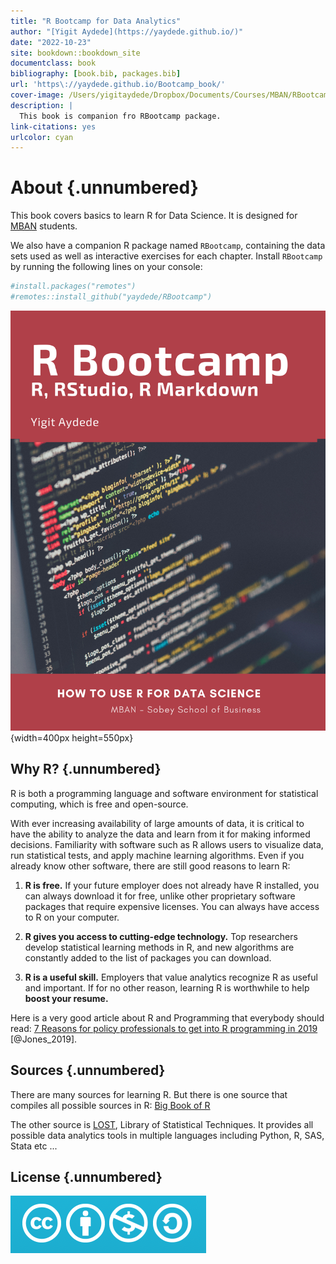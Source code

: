 ```yaml
--- 
title: "R Bootcamp for Data Analytics"
author: "[Yigit Aydede](https://yaydede.github.io/)"
date: "2022-10-23"
site: bookdown::bookdown_site
documentclass: book
bibliography: [book.bib, packages.bib]
url: 'https\://yaydede.github.io/Bootcamp_book/'
cover-image: /Users/yigitaydede/Dropbox/Documents/Courses/MBAN/RBootcamps/Bootcamp_book/png/cover.png
description: |
  This book is companion fro RBootcamp package.
link-citations: yes
urlcolor: cyan
---
```


# About {.unnumbered}

This book covers basics to learn R for Data Science. It is designed for [MBAN](https://www.smu.ca/mban/index.html) students.

We also have a companion R package named `RBootcamp`, containing the data sets used as well as interactive exercises for each chapter.  Install `RBootcamp` by running the following lines on your console:   


```r
#install.packages("remotes")
#remotes::install_github("yaydede/RBootcamp")
```
  
![](png/cover2.png){width=400px height=550px}

## Why R? {.unnumbered} 

R is both a programming language and software environment for statistical computing, which is free and open-source.  

With ever increasing availability of large amounts of data, it is critical to have the ability to analyze the data and learn from it for making informed decisions. Familiarity with software such as R allows users to visualize data, run statistical tests, and apply machine learning algorithms. Even if you already know other software, there are still good reasons to learn R:

1. **R is free.** If your future employer does not already have R installed, you can always download it for free, unlike other proprietary software packages that require expensive licenses. You can always have access to R on your computer.

2. **R gives you access to cutting-edge technology.** Top researchers develop statistical learning methods in R, and new algorithms are constantly added to the list of packages you can download.

3. **R is a useful skill.** Employers that value analytics recognize R as useful and important. If for no other reason, learning R is worthwhile to help **boost your resume.**

Here is a very good article about R and Programming that everybody should read: [7 Reasons for policy professionals to get into R programming in 2019](http://gilesd-j.com/2019/01/07/7-reasons-for-policy-professionals-to-get-pumped-about-r-programming-in-2019/) [@Jones_2019].

## Sources {.unnumbered}

There are many sources for learning R.  But there is one source that compiles all possible sources in R: [Big Book of R](https://www.bigbookofr.com/index.html)
  
The other source is [LOST](https://lost-stats.github.io), Library of Statistical Techniques.  It provides all possible data analytics tools in multiple languages including Python, R, SAS, Stata etc ...
  
## License {.unnumbered}

![This work is licensed under a [Creative Commons Attribution-NonCommercial-ShareAlike 4.0 International License](http://creativecommons.org/licenses/by-nc-sa/4.0/).](png/cc.png)


